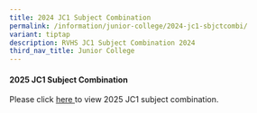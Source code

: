 ```yaml
---
title: 2024 JC1 Subject Combination
permalink: /information/junior-college/2024-jc1-sbjctcombi/
variant: tiptap
description: RVHS JC1 Subject Combination 2024
third_nav_title: Junior College
---
```

<h4>2025 JC1 Subject Combination</h4>
<p>Please click <a href="/files/2025_JC1_Subject_Combinations__For_School_Website_.pdf" rel="noopener noreferrer nofollow" target="_blank">here </a>to
view 2025 JC1 subject combination.</p>